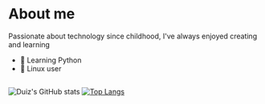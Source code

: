 # About me

Passionate about technology since childhood, I've always enjoyed creating and learning


<div>
    <ul>
        <li>🐍 Learning Python
        <li>🐧 Linux user 
    </ul>    
</div>

##
![Duiz's GitHub stats](https://github-readme-stats.vercel.app/api?username=duizz&show_icons=true&theme=transparent)
[![Top Langs](https://github-readme-stats.vercel.app/api/top-langs/?username=duizz&theme=transparent)](https://github.com/duizz)
